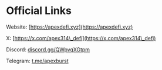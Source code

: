 # Official Links

Website: [https://apexdefi.xyz](https://apexdefi.xyz)

X: [https://x.com/apex314\_defi](https://x.com/apex314\_defi)

Discord: [discord.gg/QWpvqXGtpm](https://t.co/fIHIKRRsi8)

Telegram: [t.me/apexburst](https://t.me/apexburst)

